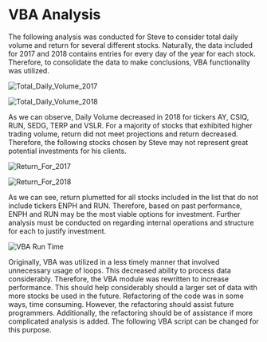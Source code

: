 # VBA Analysis

The following analysis was conducted for Steve to consider total daily volume and return for several different stocks. Naturally, the data included for 2017 and 2018 contains entries for every day of the year for each stock. Therefore, to consolidate the data to make conclusions, VBA functionality was utilized. 

![Total_Daily_Volume_2017](https://user-images.githubusercontent.com/111781762/189117722-fdf6bb70-84d2-47ff-9fdf-4fb4a9966c50.png)

![Total_Daily_Volume_2018](https://user-images.githubusercontent.com/111781762/189117733-d901b76b-4cfa-441b-a4e8-e2417d6b90bd.png)

As we can observe, Daily Volume decreased in 2018 for tickers AY, CSIQ, RUN, SEDG, TERP and VSLR. For a majority of stocks that exhibited higher trading volume, return did not meet projections and return decreased. Therefore, the following stocks chosen by Steve may not represent great potential investments for his clients. 

![Return_For_2017](https://user-images.githubusercontent.com/111781762/189119927-bc7e0cff-4046-4fee-acbe-b7df0c0026dd.png)

![Return_For_2018](https://user-images.githubusercontent.com/111781762/189119945-19ff7d78-a965-48b8-a3a3-b39bda4d9970.png)

As we can see, return plumetted for all stocks included in the list that do not include tickers ENPH and RUN. Therefore, based on past performance, ENPH and RUN may be the most viable options for investment. Further analysis must be conducted on regarding internal operations and structure for each to justify investment.

![VBA Run Time](https://user-images.githubusercontent.com/111781762/189120897-6336ce48-84d1-49b1-ad09-ba7ba097e888.png)

Originally, VBA was utilized in a less timely manner that involved unnecessary usage of loops. This decreased ability to process data considerably. Therefore, the VBA module was rewritten to increase performance. This should help considerably should a larger set of data with more stocks be used in the future. Refactoring of the code was in some ways, time consuming. However, the refactoring should assist future programmers. Additionally, the refactoring should be of assistance if more complicated analysis is added. The following VBA script can be changed for this purpose.
